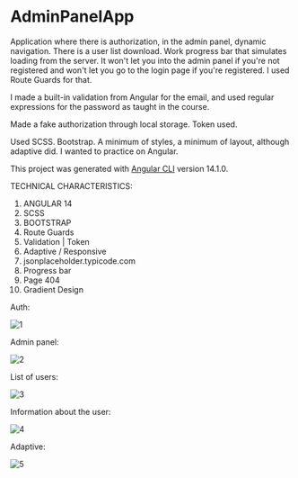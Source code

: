 # AdminPanelApp

Application where there is authorization, in the admin panel, dynamic navigation. There is a user list download. Work progress bar that simulates loading from the server. It won't let you into the admin panel if you're not registered and won't let you go to the login page if you're registered. I used Route Guards for that.



I made a built-in validation from Angular for the email, and used regular expressions for the password as taught in the course.



Made a fake authorization through local storage. Token used.



Used SCSS. Bootstrap. A minimum of styles, a minimum of layout, although adaptive did. I wanted to practice on Angular.

This project was generated with [Angular CLI](https://github.com/angular/angular-cli) version 14.1.0.

TECHNICAL CHARACTERISTICS:

 1. ANGULAR 14
 2. SCSS
 3. BOOTSTRAP 
 4. Route Guards
 5. Validation | Token
 6. Adaptive / Responsive
 7. jsonplaceholder.typicode.com
 8. Progress bar
 9. Page 404
 10. Gradient Design

Auth:

![1](https://user-images.githubusercontent.com/87872240/184352132-5832dadd-a189-49ac-bcc6-48e9a39a8a4e.png)

Admin panel:

![2](https://user-images.githubusercontent.com/87872240/184352193-68dbb37f-0616-4b86-9157-63b9ed5b4c9d.png)

List of users:

![3](https://user-images.githubusercontent.com/87872240/184352219-326714ea-2ca8-46da-939c-3813bb2acb2d.png)

Information about the user:

![4](https://user-images.githubusercontent.com/87872240/184352277-59030a24-b616-49f3-bdb0-3506728c3871.png)

Adaptive:

![5](https://user-images.githubusercontent.com/87872240/184352321-db59984e-0e73-4b7d-aca3-8c347ca3de04.png)
